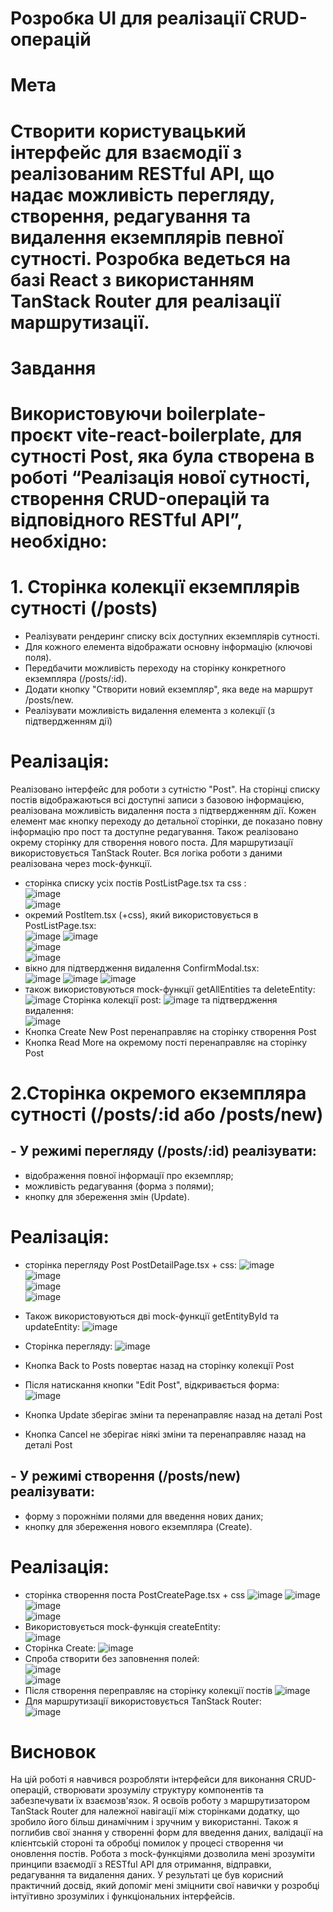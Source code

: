 # Розробка UI для реалізації CRUD-операцій
# Мета
# Створити користувацький інтерфейс для взаємодії з реалізованим RESTful API, що надає можливість перегляду, створення, редагування та видалення екземплярів певної сутності. Розробка ведеться на базі React з використанням TanStack Router для реалізації маршрутизації. 
# Завдання
# Використовуючи boilerplate-проєкт vite-react-boilerplate, для сутності Post, яка була створена в роботі “Реалізація нової сутності, створення CRUD-операцій та відповідного RESTful API”, необхідно:
# 1. Сторінка колекції екземплярів сутності (/posts)
- Реалізувати рендеринг списку всіх доступних екземплярів сутності.
- Для кожного елемента відображати основну інформацію (ключові поля).
- Передбачити можливість переходу на сторінку конкретного екземпляра (/posts/:id).
- Додати кнопку "Створити новий екземпляр", яка веде на маршрут /posts/new.
- Реалізувати можливість видалення елемента з колекції (з підтвердженням дії)
# Реалізація:  
Реалізовано інтерфейс для роботи з сутністю "Post". На сторінці списку постів відображаються всі доступні записи з базовою інформацією, реалізована можливість видалення поста з підтвердженням дії. Кожен елемент має кнопку переходу до детальної сторінки, де показано повну інформацію про пост та доступне редагування. Також реалізовано окрему сторінку для створення нового поста. Для маршрутизації використовується TanStack Router. Вся логіка роботи з даними реалізована через mock-функції.  
- сторінка списку усіх постів PostListPage.tsx та css :  
![image](https://github.com/user-attachments/assets/ed25e254-5eaf-44c2-bb80-3a1c258543f5)  
![image](https://github.com/user-attachments/assets/d4680843-c696-4879-ad90-9d503234653b)  
- окремий PostItem.tsx (+css), який використовується в PostListPage.tsx:  
![image](https://github.com/user-attachments/assets/168a1df9-8692-4152-afa5-d1cf9489546e)
![image](https://github.com/user-attachments/assets/b5c614d0-c286-4211-ae92-7d740bd25806)  
![image](https://github.com/user-attachments/assets/4b757036-bc23-413c-99f4-28f4f4c37025)  
![image](https://github.com/user-attachments/assets/7b04ce59-f3fa-4fb9-af0b-eaca1e37355a)
- вікно для підтвердження видалення ConfirmModal.tsx:  
![image](https://github.com/user-attachments/assets/7f9fe68b-9f27-4f89-b802-e55639f9ce24)
![image](https://github.com/user-attachments/assets/41677859-cbea-434c-96b4-110ce35aedaa)
![image](https://github.com/user-attachments/assets/fc41f50c-3fbc-49b6-8c7e-12219f10fc17)  
- також використовуються mock-функції getAllEntities та deleteEntity:
![image](https://github.com/user-attachments/assets/e8b1e214-d855-44d7-98e2-71623f0503c7)
Сторінка колекції post: 
![image](https://github.com/user-attachments/assets/6a18bf6b-b454-4f3a-a198-c88f00b50910)
та підтвердження видалення:  
![image](https://github.com/user-attachments/assets/875489f3-12fc-40f0-b13d-3cc18a7a6f2d)
- Кнопка Create New Post перенаправляє на сторінку створення Post
- Кнопка Read More на окремому пості перенаправляє на сторінку Post
# 2.Сторінка окремого екземпляра сутності (/posts/:id або /posts/new)
## - У режимі перегляду (/posts/:id) реалізувати:
- відображення повної інформації про екземпляр;
- можливість редагування (форма з полями);
- кнопку для збереження змін (Update).
# Реалізація:  
- сторінка перегляду Post PostDetailPage.tsx + css:
![image](https://github.com/user-attachments/assets/01763c75-5f3e-4eac-a5e7-cb5220ca2d90)  
![image](https://github.com/user-attachments/assets/4136b937-e2c3-408b-933c-9e602f35c034)  
![image](https://github.com/user-attachments/assets/966456f1-fa76-4757-aeb5-21cb7249a193)  
![image](https://github.com/user-attachments/assets/5d26afa2-5965-44b5-b92a-fc3a9b89aa28)
- Також використовуються дві mock-функції getEntityById та updateEntity:
![image](https://github.com/user-attachments/assets/11a5437e-353c-4a47-bfe1-fbab90b6b4f6)

- Cторінка перегляду:
![image](https://github.com/user-attachments/assets/c1316da4-deb0-4fcc-8528-1bf974d9c158)
- Кнопка Back to Posts повертає назад на сторінку колекції Post
- Після натискання кнопки "Edit Post", відкривається форма:  
![image](https://github.com/user-attachments/assets/3b005e64-9b4f-4acb-91ea-e37e90e5f7e2)
- Кнопка Update зберігає зміни та перенаправляє назад на деталі Post
- Кнопка Cancel не зберігає ніякі зміни та перенаправляє назад на деталі Post
## - У режимі створення (/posts/new) реалізувати:
- форму з порожніми полями для введення нових даних;
- кнопку для збереження нового екземпляра (Create).
# Реалізація:  
- сторінка створення поста PostCreatePage.tsx + css
![image](https://github.com/user-attachments/assets/92e9ae5a-bb9b-4c5c-8157-3886502876cd)
![image](https://github.com/user-attachments/assets/697b7fe7-58b5-4915-b395-400502ef81b0)  
![image](https://github.com/user-attachments/assets/1b98d7f9-d94a-4584-a375-74d36e9815a9)  
![image](https://github.com/user-attachments/assets/513ae8bc-cebb-4863-af58-7037580fff1e)  
- Використовується mock-функція createEntity:  
![image](https://github.com/user-attachments/assets/e8921118-0b64-4c0a-ab7e-377219f20866)
- Сторінка Create:
![image](https://github.com/user-attachments/assets/382e7716-5730-4d98-b3d1-0377b87abc68)
- Спроба створити без заповнення полей:  
![image](https://github.com/user-attachments/assets/ddc03661-0768-4b96-a9d8-7ae3d3d0d6df)  
![image](https://github.com/user-attachments/assets/c508da43-bfc1-4fd8-a6f8-19003cc1a392)  
- Після створення переправляє на сторінку колекції постів
![image](https://github.com/user-attachments/assets/6a18bf6b-b454-4f3a-a198-c88f00b50910)  
- Для маршрутизації використовується TanStack Router:  
![image](https://github.com/user-attachments/assets/7eea34b6-091d-44a7-97c0-68a6b94cbadc)

# Висновок
На цій роботі я навчився розробляти інтерфейси для виконання CRUD-операцій, створювати зрозумілу структуру компонентів та забезпечувати їх взаємозв'язок. Я освоїв роботу з маршрутизатором TanStack Router для належної навігації між сторінками додатку, що зробило його більш динамічним і зручним у використанні. Також я поглибив свої знання у створенні форм для введення даних, валідації на клієнтській стороні та обробці помилок у процесі створення чи оновлення постів. Робота з mock-функціями дозволила мені зрозуміти принципи взаємодії з RESTful API для отримання, відправки, редагування та видалення даних. У результаті це був корисний практичний досвід, який допоміг мені зміцнити свої навички у розробці інтуїтивно зрозумілих і функціональних інтерфейсів.





